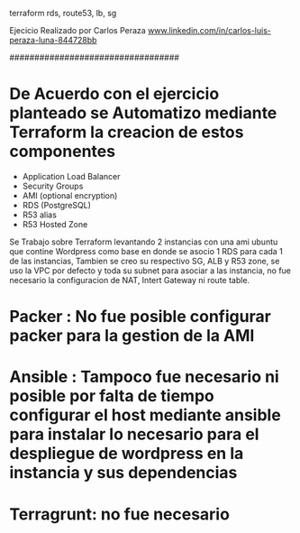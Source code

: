 terraform rds, route53, lb, sg


Ejecicio Realizado por Carlos Peraza 
www.linkedin.com/in/carlos-luis-peraza-luna-844728bb

##################################

# De Acuerdo con el ejercicio planteado se Automatizo mediante Terraform la creacion de estos componentes

- Application Load Balancer
- Security Groups
- AMI (optional encryption)
- RDS (PostgreSQL)
- R53 alias
- R53 Hosted Zone


Se Trabajo sobre Terraform levantando 2 instancias con una ami ubuntu que contine Wordpress como base en donde se asocio
1 RDS para cada 1 de las instancias, Tambien se creo su respectivo SG, ALB y R53 zone, se uso la VPC por defecto y toda su subnet
para asociar a las instancia, no fue necesario la configuracion de NAT, Intert Gateway ni route table.



# Packer : No fue posible configurar packer para la gestion de la AMI

# Ansible : Tampoco fue necesario ni posible por falta de tiempo configurar el host mediante ansible para instalar  lo necesario para el despliegue de wordpress en la instancia y sus dependencias

# Terragrunt:  no fue necesario
